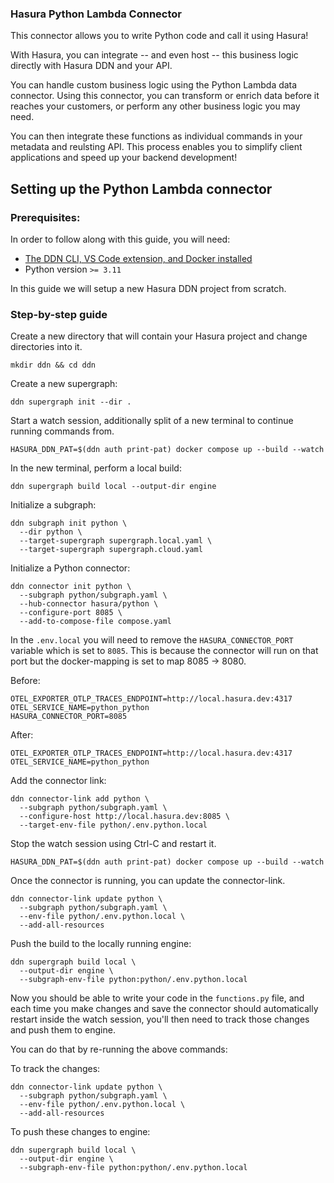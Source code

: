 ### Hasura Python Lambda Connector

This connector allows you to write Python code and call it using Hasura!

With Hasura, you can integrate -- and even host -- this business logic directly with Hasura DDN and your API.

You can handle custom business logic using the Python Lambda data connector. Using this connector, you can transform or enrich data before it reaches your customers, or perform any other business logic you may need.

You can then integrate these functions as individual commands in your metadata and reulsting API.
This process enables you to simplify client applications and speed up your backend development!

## Setting up the Python Lambda connector

### Prerequisites:
In order to follow along with this guide, you will need:
* [The DDN CLI, VS Code extension, and Docker installed](https://hasura.io/docs/3.0/getting-started/build/prerequisites/)
* Python version `>= 3.11`

In this guide we will setup a new Hasura DDN project from scratch.

### Step-by-step guide

Create a new directory that will contain your Hasura project and change directories into it.

```mkdir ddn && cd ddn```

Create a new supergraph:

```ddn supergraph init --dir .```

Start a watch session, additionally split of a new terminal to continue running commands from.

```HASURA_DDN_PAT=$(ddn auth print-pat) docker compose up --build --watch```

In the new terminal, perform a local build:

```ddn supergraph build local --output-dir engine```

Initialize a subgraph:

```
ddn subgraph init python \
  --dir python \
  --target-supergraph supergraph.local.yaml \
  --target-supergraph supergraph.cloud.yaml
```

Initialize a Python connector:

```
ddn connector init python \
  --subgraph python/subgraph.yaml \
  --hub-connector hasura/python \
  --configure-port 8085 \
  --add-to-compose-file compose.yaml
```

In the `.env.local` you will need to remove the `HASURA_CONNECTOR_PORT` variable which is set to `8085`. This is because the connector will run on that port but the docker-mapping is set to map 8085 -> 8080.

Before:
```
OTEL_EXPORTER_OTLP_TRACES_ENDPOINT=http://local.hasura.dev:4317
OTEL_SERVICE_NAME=python_python
HASURA_CONNECTOR_PORT=8085
```

After:
```
OTEL_EXPORTER_OTLP_TRACES_ENDPOINT=http://local.hasura.dev:4317
OTEL_SERVICE_NAME=python_python
```

Add the connector link:

```
ddn connector-link add python \
  --subgraph python/subgraph.yaml \
  --configure-host http://local.hasura.dev:8085 \
  --target-env-file python/.env.python.local
```

Stop the watch session using Ctrl-C and restart it.

```
HASURA_DDN_PAT=$(ddn auth print-pat) docker compose up --build --watch
```

Once the connector is running, you can update the connector-link.

```
ddn connector-link update python \
  --subgraph python/subgraph.yaml \
  --env-file python/.env.python.local \
  --add-all-resources
```

Push the build to the locally running engine:

```
ddn supergraph build local \
  --output-dir engine \
  --subgraph-env-file python:python/.env.python.local
```

Now you should be able to write your code in the `functions.py` file, and each time you make changes and save the connector should automatically restart inside the watch session, you'll then need to track those changes and push them to engine.

You can do that by re-running the above commands:

To track the changes:

```
ddn connector-link update python \
  --subgraph python/subgraph.yaml \
  --env-file python/.env.python.local \
  --add-all-resources
```

To push these changes to engine:

```
ddn supergraph build local \
  --output-dir engine \
  --subgraph-env-file python:python/.env.python.local
```